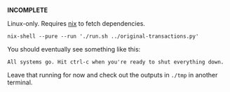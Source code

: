 __INCOMPLETE__

Linux-only. Requires [nix](https://nixos.org/) to fetch dependencies.

```
nix-shell --pure --run './run.sh ../original-transactions.py'
```

You should eventually see something like this:

```
All systems go. Hit ctrl-c when you're ready to shut everything down.
```

Leave that running for now and check out the outputs in `./tmp` in another terminal.